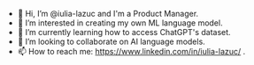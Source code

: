 - 👋 Hi, I’m @iulia-lazuc and I'm a Product Manager.
- 👀 I’m interested in creating my own ML language model.
- 🌱 I’m currently learning how to access ChatGPT's dataset.
- 💞️ I’m looking to collaborate on AI language models.
- 📫 How to reach me: https://www.linkedin.com/in/iulia-lazuc/ .

<!---
iulia-lazuc/iulia-lazuc is a ✨ special ✨ repository because its `README.md` (this file) appears on your GitHub profile.
You can click the Preview link to take a look at your changes.
--->
